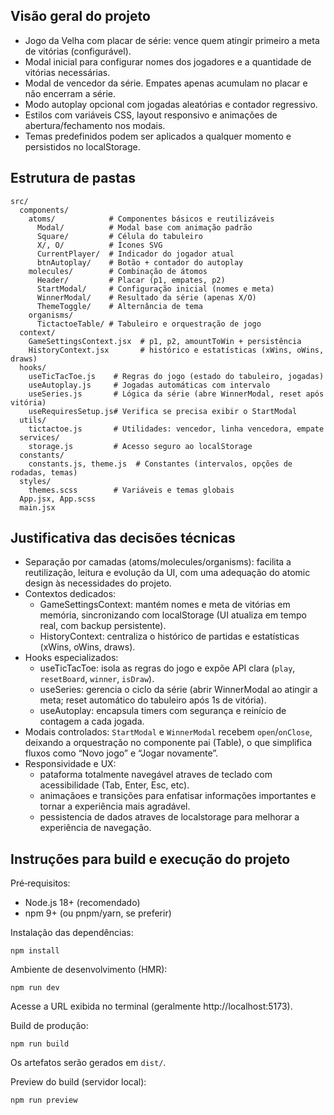## Visão geral do projeto

- Jogo da Velha com placar de série: vence quem atingir primeiro a meta de vitórias (configurável).
- Modal inicial para configurar nomes dos jogadores e a quantidade de vitórias necessárias.
- Modal de vencedor da série. Empates apenas acumulam no placar e não encerram a série.
- Modo autoplay opcional com jogadas aleatórias e contador regressivo.
- Estilos com variáveis CSS, layout responsivo e animações de abertura/fechamento nos modais.
- Temas predefinidos podem ser aplicados a qualquer momento e persistidos no localStorage.

## Estrutura de pastas

```
src/
  components/
    atoms/            # Componentes básicos e reutilizáveis
      Modal/          # Modal base com animação padrão
      Square/         # Célula do tabuleiro
      X/, O/          # Ícones SVG
      CurrentPlayer/  # Indicador do jogador atual
      btnAutoplay/    # Botão + contador do autoplay
    molecules/        # Combinação de átomos
      Header/         # Placar (p1, empates, p2)
      StartModal/     # Configuração inicial (nomes e meta)
      WinnerModal/    # Resultado da série (apenas X/O)
      ThemeToggle/    # Alternância de tema
    organisms/
      TictactoeTable/ # Tabuleiro e orquestração de jogo
  context/
    GameSettingsContext.jsx  # p1, p2, amountToWin + persistência
    HistoryContext.jsx       # histórico e estatísticas (xWins, oWins, draws)
  hooks/
    useTicTacToe.js    # Regras do jogo (estado do tabuleiro, jogadas)
    useAutoplay.js     # Jogadas automáticas com intervalo
    useSeries.js       # Lógica da série (abre WinnerModal, reset após vitória)
    useRequiresSetup.js# Verifica se precisa exibir o StartModal
  utils/
    tictactoe.js       # Utilidades: vencedor, linha vencedora, empate
  services/
    storage.js         # Acesso seguro ao localStorage
  constants/
    constants.js, theme.js  # Constantes (intervalos, opções de rodadas, temas)
  styles/
    themes.scss        # Variáveis e temas globais
  App.jsx, App.scss
  main.jsx
```

## Justificativa das decisões técnicas

- Separação por camadas (atoms/molecules/organisms): facilita a reutilização, leitura e evolução da UI, com uma adequação do atomic design às necessidades do projeto.
- Contextos dedicados:
  - GameSettingsContext: mantém nomes e meta de vitórias em memória, sincronizando com localStorage (UI atualiza em tempo real, com backup persistente).
  - HistoryContext: centraliza o histórico de partidas e estatísticas (xWins, oWins, draws).
- Hooks especializados:
  - useTicTacToe: isola as regras do jogo e expõe API clara (`play`, `resetBoard`, `winner`, `isDraw`).
  - useSeries: gerencia o ciclo da série (abrir WinnerModal ao atingir a meta; reset automático do tabuleiro após 1s de vitória).
  - useAutoplay: encapsula timers com segurança e reinício de contagem a cada jogada.
- Modais controlados: `StartModal` e `WinnerModal` recebem `open`/`onClose`, deixando a orquestração no componente pai (Table), o que simplifica fluxos como “Novo jogo” e “Jogar novamente”.
- Responsividade e UX:
  - pataforma totalmente navegável atraves de teclado com acessibilidade (Tab, Enter, Esc, etc).
  - animaçãoes e transições para enfatisar  informações importantes e tornar a experiência mais agradável.
  - pessistencia de dados atraves de localstorage para melhorar a experiência de navegação.

## Instruções para build e execução do projeto

Pré‑requisitos:

- Node.js 18+ (recomendado)
- npm 9+ (ou pnpm/yarn, se preferir)

Instalação das dependências:

```
npm install
```

Ambiente de desenvolvimento (HMR):

```
npm run dev
```

Acesse a URL exibida no terminal (geralmente http://localhost:5173).

Build de produção:

```
npm run build
```

Os artefatos serão gerados em `dist/`.

Preview do build (servidor local):

```
npm run preview
```
